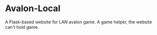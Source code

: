 # Avalon-Local
A Flask-based website for LAN avalon game. A game helper, the website can't hold game.
